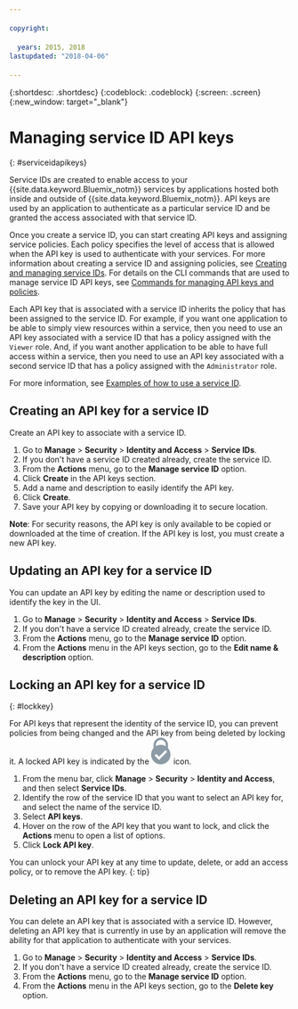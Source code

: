 ```yaml
---

copyright:

  years: 2015, 2018
lastupdated: "2018-04-06"

---
```


{:shortdesc: .shortdesc}
{:codeblock: .codeblock}
{:screen: .screen}
{:new_window: target="_blank"}

# Managing service ID API keys
{: #serviceidapikeys}

Service IDs are created to enable access to your {{site.data.keyword.Bluemix_notm}} services by applications hosted both inside and outside of {{site.data.keyword.Bluemix_notm}}. API keys are used by an application to authenticate as a particular service ID and be granted the access associated with that service ID.

Once you create a service ID, you can start creating API keys and assigning service policies. Each policy specifies the level of access that is allowed when the API key is used to authenticate with your services. For more information about creating a service ID and assigning policies, see [Creating and managing service IDs](/docs/iam/serviceid.html#serviceids). For details on the CLI commands that are used to manage service ID API keys, see [Commands for managing API keys and policies](/docs/cli/reference/bluemix_cli/bx_cli.html#bx_commands_iam).

Each API key that is associated with a service ID inherits the policy that has been assigned to the service ID. For example, if you want one application to be able to simply view resources within a service, then you need to use an API key associated with a service ID that has a policy assigned with the `Viewer` role. And, if you want another application to be able to have full access within a service, then you need to use an API key associated with a second service ID that has a policy assigned with the `Administrator` role.

For more information, see [Examples of how to use a service ID](/docs/iam/serviceid.html#examples-of-how-to-use-a-service-id).

## Creating an API key for a service ID

Create an API key to associate with a service ID.

1. Go to **Manage** &gt; **Security** &gt; **Identity and Access** &gt; **Service IDs**.
2. If you don't have a service ID created already, create the service ID.
3. From the **Actions** menu, go to the **Manage service ID** option.
4. Click **Create** in the API keys section.
5. Add a name and description to easily identify the API key.
6. Click **Create**.
7. Save your API key by copying or downloading it to secure location.

**Note**: For security reasons, the API key is only available to be copied or downloaded at the time of creation. If the API key is lost, you must create a new API key.

## Updating an API key for a service ID

You can update an API key by editing the name or description used to identify the key in the UI.

1. Go to **Manage** &gt; **Security** &gt; **Identity and Access** &gt; **Service IDs**.
2. If you don't have a service ID created already, create the service ID.
3. From the **Actions** menu, go to the **Manage service ID** option.
4. From the **Actions** menu in the API keys section, go to the **Edit name & description** option.

## Locking an API key for a service ID
{: #lockkey}

For API keys that represent the identity of the service ID, you can prevent policies from being changed and the API key from being deleted by locking it. A locked API key is indicated by the ![Locked icon](images/locked.svg "Locked") icon.

1. From the menu bar, click **Manage** &gt; **Security** &gt; **Identity and Access**, and then select **Service IDs**.
2. Identify the row of the service ID that you want to select an API key for, and select the name of the service ID.
3. Select **API keys**.
4. Hover on the row of the API key that you want to lock, and click the **Actions** menu to open a list of options.
5. Click **Lock API key**.

You can unlock your API key at any time to update, delete, or add an access policy, or to remove the API key.
{: tip}


## Deleting an API key for a service ID

You can delete an API key that is associated with a service ID. However, deleting an API key that is currently in use by an application will remove the ability for that application to authenticate with your services.

1. Go to **Manage** &gt; **Security** &gt; **Identity and Access** &gt; **Service IDs**.
2. If you don't have a service ID created already, create the service ID.
3. From the **Actions** menu, go to the **Manage service ID** option.
4. From the **Actions** menu in the API keys section, go to the **Delete key** option.

